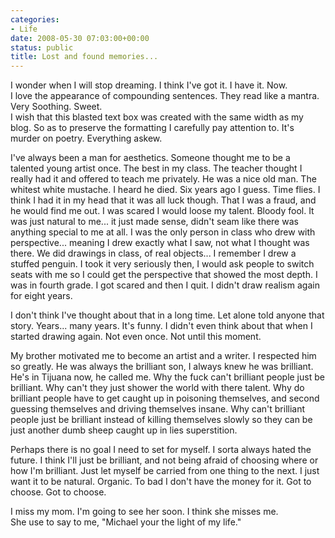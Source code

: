 ```yaml
---
categories:
- Life
date: 2008-05-30 07:03:00+00:00
status: public
title: Lost and found memories...
---
```




I wonder when I will stop dreaming. I think I've got it. I have it. Now.  
I love the appearance of compounding sentences. They read like a mantra. Very
Soothing. Sweet.  
I wish that this blasted text box was created with the same width as my blog.
So as to preserve the formatting I carefully pay attention to. It's murder on
poetry. Everything askew.

I've always been a man for aesthetics. Someone thought me to be a talented
young artist once. The best in my class. The teacher thought I really had it
and offered to teach me privately. He was a nice old man. The whitest white
mustache. I heard he died. Six years ago I guess. Time flies. I think I had it
in my head that it was all luck though. That I was a fraud, and he would find
me out. I was scared I would loose my talent. Bloody fool. It was just natural
to me... it just made sense, didn't seam like there was anything special to me
at all. I was the only person in class who drew with perspective... meaning I
drew exactly what I saw, not what I thought was there. We did drawings in
class, of real objects... I remember I drew a stuffed penguin. I took it very
seriously then, I would ask people to switch seats with me so I could get the
perspective that showed the most depth. I was in fourth grade. I got scared
and then I quit. I didn't draw realism again for eight years.

I don't think I've thought about that in a long time. Let alone told anyone
that story. Years... many years. It's funny. I didn't even think about that
when I started drawing again. Not even once. Not until this moment.

My brother motivated me to become an artist and a writer. I respected him so
greatly. He was always the brilliant son, I always knew he was brilliant. He's
in Tijuana now, he called me. Why the fuck can't brilliant people just be
brilliant. Why can't they just shower the world with there talent. Why do
brilliant people have to get caught up in poisoning themselves, and second
guessing themselves and driving themselves insane. Why can't brilliant people
just be brilliant instead of killing themselves slowly so they can be just
another dumb sheep caught up in lies superstition.

Perhaps there is no goal I need to set for myself. I sorta always hated the
future. I think I'll just be brilliant, and not being afraid of choosing where
or how I'm brilliant. Just let myself be carried from one thing to the next. I
just want it to be natural. Organic. To bad I don't have the money for it. Got
to choose. Got to choose.

I miss my mom. I'm going to see her soon. I think she misses me.  
She use to say to me, "Michael your the light of my life."

